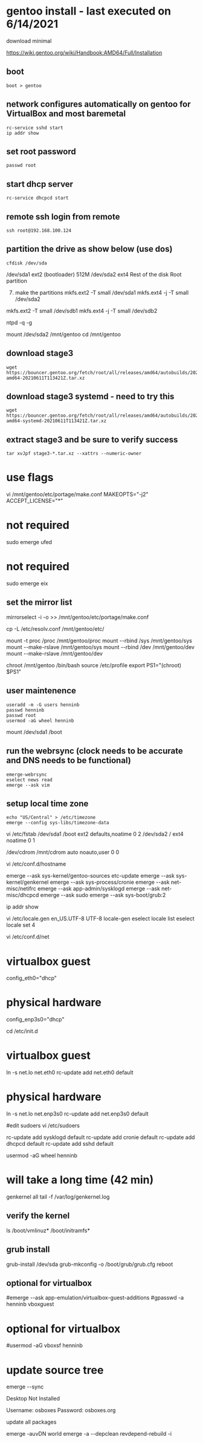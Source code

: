 # gentoo install - last executed on 6/14/2021
download minimal

https://wiki.gentoo.org/wiki/Handbook:AMD64/Full/Installation

## boot
```
boot > gentoo
```

## network configures automatically on gentoo for VirtualBox and most baremetal
```
rc-service sshd start
ip addr show
```

## set root password
```
passwd root
```

## start dhcp server
```
rc-service dhcpcd start
```

## remote ssh login from remote
```
ssh root@192.168.100.124
```

## partition the drive as show below (use dos)
```
cfdisk /dev/sda
```

/dev/sda1	ext2	(bootloader)	512M
/dev/sda2	ext4	Rest of the disk	Root partition

7) make the partitions
mkfs.ext2 -T small /dev/sda1
mkfs.ext4 -j -T small /dev/sda2


mkfs.ext2 -T small /dev/sdb1
mkfs.ext4 -j -T small /dev/sdb2

ntpd -q -g

mount /dev/sda2 /mnt/gentoo
cd /mnt/gentoo

## download stage3
```
wget https://bouncer.gentoo.org/fetch/root/all/releases/amd64/autobuilds/20210611T113421Z/stage3-amd64-20210611T113421Z.tar.xz
```

## download stage3 systemd - need to try this
```
wget https://bouncer.gentoo.org/fetch/root/all/releases/amd64/autobuilds/20210611T113421Z/stage3-amd64-systemd-20210611T113421Z.tar.xz
```

## extract stage3 and be sure to verify success
```
tar xvJpf stage3-*.tar.xz --xattrs --numeric-owner
```

# use flags
vi /mnt/gentoo/etc/portage/make.conf
MAKEOPTS="-j2"
ACCEPT_LICENSE="*"

# not required
sudo emerge ufed

# not required
sudo emerge eix

## set the mirror list
mirrorselect -i -o >> /mnt/gentoo/etc/portage/make.conf


cp -L /etc/resolv.conf /mnt/gentoo/etc/

mount -t proc /proc /mnt/gentoo/proc
mount --rbind /sys /mnt/gentoo/sys
mount --make-rslave /mnt/gentoo/sys
mount --rbind /dev /mnt/gentoo/dev
mount --make-rslave /mnt/gentoo/dev

chroot /mnt/gentoo /bin/bash
source /etc/profile
export PS1="(chroot) $PS1"

## user maintenence
```
useradd -m -G users henninb
passwd henninb
passwd root
usermod -aG wheel henninb
```

mount /dev/sda1 /boot

## run the webrsync (clock needs to be accurate and DNS needs to be functional)
```
emerge-webrsync
eselect news read
emerge --ask vim
```

## setup local time zone
```
echo "US/Central" > /etc/timezone
emerge --config sys-libs/timezone-data
```

vi /etc/fstab
/dev/sda1   /boot        ext2    defaults,noatime     0 2
/dev/sda2   /            ext4    noatime              0 1

/dev/cdrom  /mnt/cdrom   auto    noauto,user          0 0

vi /etc/conf.d/hostname

emerge --ask sys-kernel/gentoo-sources
etc-update
emerge --ask sys-kernel/genkernel
emerge --ask sys-process/cronie
emerge --ask net-misc/netifrc
emerge --ask app-admin/sysklogd
emerge --ask net-misc/dhcpcd
emerge --ask sudo
emerge --ask sys-boot/grub:2

ip addr show


vi /etc/locale.gen
en_US.UTF-8 UTF-8
locale-gen
eselect locale list
eselect locale set 4

vi /etc/conf.d/net
# virtualbox guest
config_eth0="dhcp"

# physical hardware
config_enp3s0="dhcp"

cd /etc/init.d
# virtualbox guest
ln -s net.lo net.eth0
rc-update add net.eth0 default

# physical hardware
ln -s net.lo net.enp3s0
rc-update add net.enp3s0 default

#edit sudoers
vi /etc/sudoers

rc-update add sysklogd default
rc-update add cronie default
rc-update add dhcpcd default
rc-update add sshd default

usermod -aG wheel henninb

# will take a long time (42 min)
genkernel all
tail -f /var/log/genkernel.log

## verify the kernel
ls /boot/vmlinuz* /boot/initramfs*

## grub install
grub-install /dev/sda
grub-mkconfig -o /boot/grub/grub.cfg
reboot


## optional for virtualbox
#emerge --ask app-emulation/virtualbox-guest-additions
#gpasswd -a henninb vboxguest

# optional for virtualbox
#usermod -aG vboxsf henninb

# update source tree
emerge --sync

Desktop Not Installed

Username: osboxes
Password: osboxes.org


update all packages

emerge -auvDN world
emerge -a --depclean
revdepend-rebuild -i

